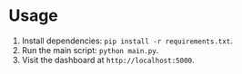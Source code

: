 # Usage

1. Install dependencies: `pip install -r requirements.txt`.
2. Run the main script: `python main.py`.
3. Visit the dashboard at `http://localhost:5000`.
